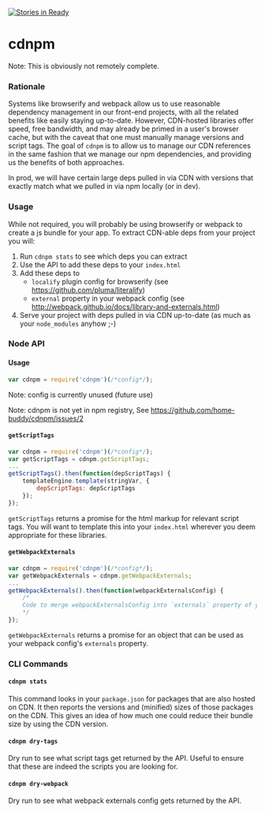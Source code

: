[![Stories in Ready](https://badge.waffle.io/home-buddy/cdnpm.png?label=ready&title=Ready)](https://waffle.io/home-buddy/cdnpm)
# cdnpm

Note: This is obviously not remotely complete.

### Rationale

Systems like browserify and webpack allow us to use reasonable dependency management in our front-end projects, with all the related benefits like easily staying up-to-date.  However, CDN-hosted libraries offer speed, free bandwidth, and may already be primed in a user's browser cache, but with the caveat that one must manually manage versions and script tags.  The goal of `cdnpm` is to allow us to manage our CDN references in the same fashion that we manage our npm dependencies, and providing us the benefits of both approaches.

In prod, we will have certain large deps pulled in via CDN with versions that exactly match what we pulled in via npm locally (or in dev).

### Usage

While not required, you will probably be using browserify or webpack to create a js bundle for your app.  To extract CDN-able deps from your project you will:

1. Run `cdnpm stats` to see which deps you can extract
1. Use the API to add these deps to your `index.html`
1. Add these deps to
    * `localify` plugin config for browserify (see https://github.com/pluma/literalify)
    * `external` property in your webpack config (see http://webpack.github.io/docs/library-and-externals.html)
1. Serve your project with deps pulled in via CDN up-to-date (as much as your `node_modules` anyhow ;-)

### Node API

#### Usage

```js
var cdnpm = require('cdnpm')(/*config*/);
```

Note: config is currently unused (future use)

Note: cdnpm is not yet in npm registry, See https://github.com/home-buddy/cdnpm/issues/2

#### `getScriptTags`

```js
var cdnpm = require('cdnpm')(/*config*/);
var getScriptTags = cdnpm.getScriptTags;
...
getScriptTags().then(function(depScriptTags) {
    templateEngine.template(stringVar, {
        depScriptTags: depScriptTags
    });
});
```

`getScriptTags` returns a promise for the html markup for relevant script tags.  You will want to template this into your `index.html` wherever you deem appropriate for these libraries.

#### `getWebpackExternals`

```js
var cdnpm = require('cdnpm')(/*config*/);
var getWebpackExternals = cdnpm.getWebpackExternals;
...
getWebpackExternals().then(function(webpackExternalsConfig) {
    /*
    Code to merge webpackExternalsConfig into `externals` property of your webpack config
    */
});
```

`getWebpackExternals` returns a promise for an object that can be used as your webpack config's `externals` property.


### CLI Commands

#### `cdnpm stats`


This command looks in your `package.json` for packages that are also hosted on CDN.  It then reports the versions and (minified) sizes of those packages on the CDN.  This gives an idea of how much one could reduce their bundle size by using the CDN version.

#### `cdnpm dry-tags`

Dry run to see what script tags get returned by the API.  Useful to ensure that these are indeed the scripts you are looking for.

#### `cdnpm dry-webpack`

Dry run to see what webpack externals config gets returned by the API.
